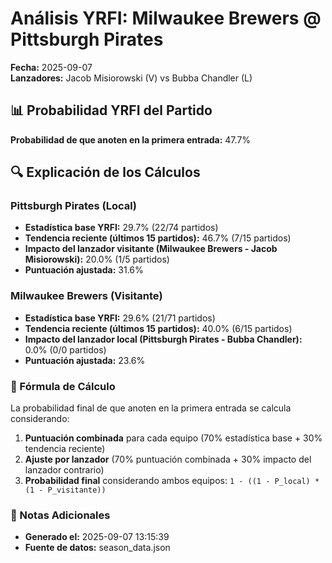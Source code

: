 # Análisis YRFI: Milwaukee Brewers @ Pittsburgh Pirates

**Fecha:** 2025-09-07  
**Lanzadores:** Jacob Misiorowski (V) vs Bubba Chandler (L)

## 📊 Probabilidad YRFI del Partido

**Probabilidad de que anoten en la primera entrada:** 47.7%

## 🔍 Explicación de los Cálculos

### Pittsburgh Pirates (Local)
- **Estadística base YRFI:** 29.7% (22/74 partidos)
- **Tendencia reciente (últimos 15 partidos):** 46.7% (7/15 partidos)
- **Impacto del lanzador visitante (Milwaukee Brewers - Jacob Misiorowski):** 20.0% (1/5 partidos)
- **Puntuación ajustada:** 31.6%

### Milwaukee Brewers (Visitante)
- **Estadística base YRFI:** 29.6% (21/71 partidos)
- **Tendencia reciente (últimos 15 partidos):** 40.0% (6/15 partidos)
- **Impacto del lanzador local (Pittsburgh Pirates - Bubba Chandler):** 0.0% (0/0 partidos)
- **Puntuación ajustada:** 23.6%

### 📝 Fórmula de Cálculo

La probabilidad final de que anoten en la primera entrada se calcula considerando:
1. **Puntuación combinada** para cada equipo (70% estadística base + 30% tendencia reciente)
2. **Ajuste por lanzador** (70% puntuación combinada + 30% impacto del lanzador contrario)
3. **Probabilidad final** considerando ambos equipos: `1 - ((1 - P_local) * (1 - P_visitante))`

### 📌 Notas Adicionales

- **Generado el:** 2025-09-07 13:15:39
- **Fuente de datos:** season_data.json
